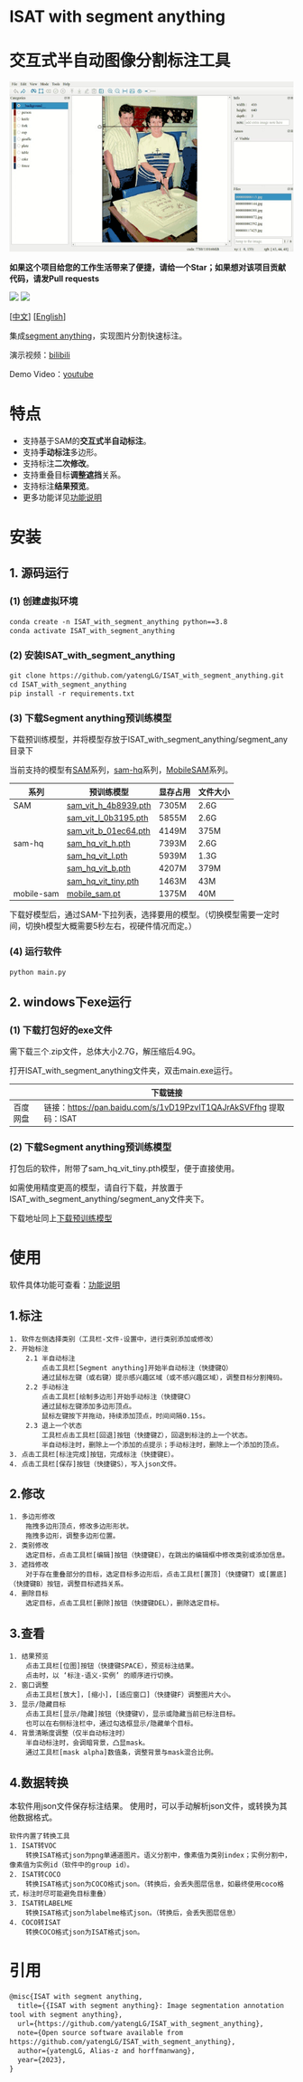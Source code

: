 # ISAT with segment anything
# 交互式半自动图像分割标注工具

![标注.gif](./display/标注.gif)

**如果这个项目给您的工作生活带来了便捷，请给一个Star；如果想对该项目贡献代码，请发Pull requests**

![](https://img.shields.io/github/stars/yatengLG/ISAT_with_segment_anything?style=social)
![](https://img.shields.io/github/forks/yatengLG/ISAT_with_segment_anything?style=social)

[[中文](README.md)]         [[English](./docs/README-en.md)]

集成[segment anything](https://github.com/facebookresearch/segment-anything)，实现图片分割快速标注。

演示视频：[bilibili](https://www.bilibili.com/video/BV1Lk4y1J7uB/)

Demo Video：[youtube](https://www.youtube.com/watch?v=yLdZCPmX-Bc)

# 特点
- 支持基于SAM的**交互式半自动标注**。
- 支持**手动标注**多边形。
- 支持标注**二次修改**。
- 支持重叠目标**调整遮挡**关系。
- 支持标注**结果预览**。
- 更多功能详见[功能说明](./docs/功能说明.md)

# 安装
## 1. 源码运行
### (1) 创建虚拟环境
```shell
conda create -n ISAT_with_segment_anything python==3.8
conda activate ISAT_with_segment_anything
```

### (2) 安装ISAT_with_segment_anything
```shell
git clone https://github.com/yatengLG/ISAT_with_segment_anything.git
cd ISAT_with_segment_anything
pip install -r requirements.txt
```
### (3) 下载Segment anything预训练模型
下载预训练模型，并将模型存放于ISAT_with_segment_anything/segment_any目录下

当前支持的模型有[SAM](https://github.com/facebookresearch/segment-anything)系列，[sam-hq](https://github.com/SysCV/sam-hq)系列，[MobileSAM](https://github.com/ChaoningZhang/MobileSAM)系列。

| 系列 | 预训练模型 | 显存占用 | 文件大小 |
|----|----|----|----|
|    SAM     | [sam_vit_h_4b8939.pth](https://dl.fbaipublicfiles.com/segment_anything/sam_vit_h_4b8939.pth) | 7305M | 2.6G |
|            | [sam_vit_l_0b3195.pth](https://dl.fbaipublicfiles.com/segment_anything/sam_vit_l_0b3195.pth) | 5855M | 2.6G |
|            | [sam_vit_b_01ec64.pth](https://dl.fbaipublicfiles.com/segment_anything/sam_vit_b_01ec64.pth) | 4149M | 375M |
|   sam-hq   | [sam_hq_vit_h.pth](https://huggingface.co/lkeab/hq-sam/blob/main/sam_hq_vit_h.pth)           | 7393M | 2.6G |
|            | [sam_hq_vit_l.pth](https://huggingface.co/lkeab/hq-sam/blob/main/sam_hq_vit_l.pth)           | 5939M | 1.3G |
|            | [sam_hq_vit_b.pth](https://huggingface.co/lkeab/hq-sam/blob/main/sam_hq_vit_b.pth)           | 4207M | 379M |
|            | [sam_hq_vit_tiny.pth](https://huggingface.co/lkeab/hq-sam/blob/main/sam_hq_vit_tiny.pth)     | 1463M |  43M |
| mobile-sam | [mobile_sam.pt](https://github.com/ChaoningZhang/MobileSAM/blob/master/weights/mobile_sam.pt)| 1375M |  40M |

下载好模型后，通过SAM-下拉列表，选择要用的模型。（切换模型需要一定时间，切换h模型大概需要5秒左右，视硬件情况而定。）

### (4) 运行软件
```shell
python main.py
```

## 2. windows下exe运行
### (1) 下载打包好的exe文件

需下载三个.zip文件，总体大小2.7G，解压缩后4.9G。

打开ISAT_with_segment_anything文件夹，双击main.exe运行。

|        | 下载链接                                                      |
|--------|-----------------------------------------------------------|
| 百度网盘   | 链接：https://pan.baidu.com/s/1vD19PzvIT1QAJrAkSVFfhg 提取码：ISAT |

### (2) 下载Segment anything预训练模型

打包后的软件，附带了sam_hq_vit_tiny.pth模型，便于直接使用。

如需使用精度更高的模型，请自行下载，并放置于ISAT_with_segment_anything/segment_any文件夹下。

下载地址同上[下载预训练模型](https://github.com/yatengLG/ISAT_with_segment_anything/#3-下载segment-anything预训练模型)

# 使用
软件具体功能可查看：[功能说明](./docs/功能说明.md)
## 1.标注
```text
1. 软件左侧选择类别（工具栏-文件-设置中，进行类别添加或修改）
2. 开始标注
    2.1 半自动标注
        点击工具栏[Segment anything]开始半自动标注（快捷键Q）
        通过鼠标左键（或右键）提示感兴趣区域（或不感兴趣区域），调整目标分割掩码。
    2.2 手动标注
        点击工具栏[绘制多边形]开始手动标注（快捷键C）
        通过鼠标左键添加多边形顶点。
        鼠标左键按下并拖动，持续添加顶点，时间间隔0.15s。
    2.3 退上一个状态
        工具栏点击工具栏[回退]按钮（快捷键Z），回退到标注的上一个状态。
        半自动标注时，删除上一个添加的点提示；手动标注时，删除上一个添加的顶点。
3. 点击工具栏[标注完成]按钮，完成标注（快捷键E）。
4. 点击工具栏[保存]按钮（快捷键S），写入json文件。
```
## 2.修改
```text
1. 多边形修改
    拖拽多边形顶点，修改多边形形状。
    拖拽多边形，调整多边形位置。
2. 类别修改
    选定目标，点击工具栏[编辑]按钮（快捷键E），在跳出的编辑框中修改类别或添加信息。
3. 遮挡修改
    对于存在重叠部分的目标，选定目标多边形后，点击工具栏[置顶]（快捷键T）或[置底]（快捷键B）按钮，调整目标遮挡关系。
4. 删除目标
    选定目标，点击工具栏[删除]按钮（快捷键DEL），删除选定目标。
```
## 3.查看
```text
1. 结果预览
    点击工具栏[位图]按钮（快捷键SPACE），预览标注结果。
    点击时，以 ‘标注-语义-实例’ 的顺序进行切换。
2. 窗口调整
    点击工具栏[放大]，[缩小]，[适应窗口]（快捷键F）调整图片大小。
3. 显示/隐藏目标
    点击工具栏[显示/隐藏]按钮（快捷键V），显示或隐藏当前已标注目标。
    也可以在右侧标注栏中，通过勾选框显示/隐藏单个目标。
4. 背景清晰度调整（仅半自动标注时）
    半自动标注时，会调暗背景，凸显mask。
    通过工具栏[mask alpha]数值条，调整背景与mask混合比例。
```
## 4.数据转换
本软件用json文件保存标注结果。
使用时，可以手动解析json文件，或转换为其他数据格式。
```text
软件内置了转换工具
1. ISAT转VOC
    转换ISAT格式json为png单通道图片。语义分割中，像素值为类别index；实例分割中，像素值为实例id（软件中的group id）。
2. ISAT转COCO
    转换ISAT格式json为COCO格式json。（转换后，会丢失图层信息，如最终使用coco格式，标注时尽可能避免目标重叠）
3. ISAT转LABELME
    转换ISAT格式json为labelme格式json。（转换后，会丢失图层信息）
4. COCO转ISAT
    转换COCO格式json为ISAT格式json。
```

# 引用
```text
@misc{ISAT with segment anything,
  title={{ISAT with segment anything}: Image segmentation annotation tool with segment anything},
  url={https://github.com/yatengLG/ISAT_with_segment_anything},
  note={Open source software available from https://github.com/yatengLG/ISAT_with_segment_anything},
  author={yatengLG, Alias-z and horffmanwang},
  year={2023},
}
```

